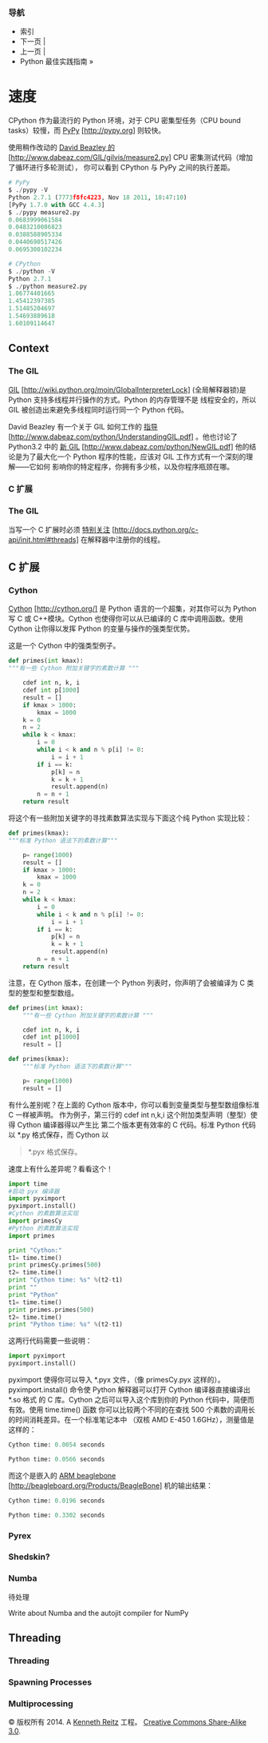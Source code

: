 ### 导航

*   索引
*   下一页 |
*   上一页 |
*   Python 最佳实践指南 »

# 速度

CPython 作为最流行的 Python 环境，对于 CPU 密集型任务（CPU bound tasks）较慢，而 [PyPy](http://pypy.org) [http://pypy.org] 则较快。

使用稍作改动的 [David Beazley 的](http://www.dabeaz.com/GIL/gilvis/measure2.py) [http://www.dabeaz.com/GIL/gilvis/measure2.py] CPU 密集测试代码（增加了循环进行多轮测试）， 你可以看到 CPython 与 PyPy 之间的执行差距。

```py
# PyPy
$ ./pypy -V
Python 2.7.1 (7773f8fc4223, Nov 18 2011, 18:47:10)
[PyPy 1.7.0 with GCC 4.4.3]
$ ./pypy measure2.py
0.0683999061584
0.0483210086823
0.0388588905334
0.0440690517426
0.0695300102234 
```

```py
# CPython
$ ./python -V
Python 2.7.1
$ ./python measure2.py
1.06774401665
1.45412397385
1.51485204697
1.54693889618
1.60109114647 
```

## Context

### The GIL

[GIL](http://wiki.python.org/moin/GlobalInterpreterLock) [http://wiki.python.org/moin/GlobalInterpreterLock] (全局解释器锁)是 Python 支持多线程并行操作的方式。Python 的内存管理不是 线程安全的，所以 GIL 被创造出来避免多线程同时运行同一个 Python 代码。

David Beazley 有一个关于 GIL 如何工作的 [指导](http://www.dabeaz.com/python/UnderstandingGIL.pdf) [http://www.dabeaz.com/python/UnderstandingGIL.pdf] 。他也讨论了 Python3.2 中的 [新 GIL](http://www.dabeaz.com/python/NewGIL.pdf) [http://www.dabeaz.com/python/NewGIL.pdf] 他的结论是为了最大化一个 Python 程序的性能，应该对 GIL 工作方式有一个深刻的理解——它如何 影响你的特定程序，你拥有多少核，以及你程序瓶颈在哪。

### C 扩展

### The GIL

当写一个 C 扩展时必须 [特别关注](http://docs.python.org/c-api/init.html#threads) [http://docs.python.org/c-api/init.html#threads] 在解释器中注册你的线程。

## C 扩展

### Cython

[Cython](http://cython.org/) [http://cython.org/] 是 Python 语言的一个超集，对其你可以为 Python 写 C 或 C++模块。Cython 也使得你可以从已编译的 C 库中调用函数。使用 Cython 让你得以发挥 Python 的变量与操作的强类型优势。

这是一个 Cython 中的强类型例子。

```py
def primes(int kmax):
"""有一些 Cython 附加关键字的素数计算 """

    cdef int n, k, i
    cdef int p[1000]
    result = []
    if kmax > 1000:
        kmax = 1000
    k = 0
    n = 2
    while k < kmax:
        i = 0
        while i < k and n % p[i] != 0:
            i = i + 1
        if i == k:
            p[k] = n
            k = k + 1
            result.append(n)
        n = n + 1
    return result 
```

将这个有一些附加关键字的寻找素数算法实现与下面这个纯 Python 实现比较：

```py
def primes(kmax):
"""标准 Python 语法下的素数计算"""

    p= range(1000)
    result = []
    if kmax > 1000:
        kmax = 1000
    k = 0
    n = 2
    while k < kmax:
        i = 0
        while i < k and n % p[i] != 0:
            i = i + 1
        if i == k:
            p[k] = n
            k = k + 1
            result.append(n)
        n = n + 1
    return result 
```

注意，在 Cython 版本，在创建一个 Python 列表时，你声明了会被编译为 C 类型的整型和整型数组。

```py
def primes(int kmax):
    """有一些 Cython 附加关键字的素数计算 """

    cdef int n, k, i
    cdef int p[1000]
    result = [] 
```

```py
def primes(kmax):
    """标准 Python 语法下的素数计算"""

    p= range(1000)
    result = [] 
```

有什么差别呢？在上面的 Cython 版本中，你可以看到变量类型与整型数组像标准 C 一样被声明。 作为例子，第三行的 cdef int n,k,i 这个附加类型声明（整型）使得 Cython 编译器得以产生比 第二个版本更有效率的 C 代码。标准 Python 代码以 *.py 格式保存，而 Cython 以

> *.pyx 格式保存。

速度上有什么差异呢？看看这个！

```py
import time
#启动 pyx 编译器
import pyximport
pyximport.install()
#Cython 的素数算法实现
import primesCy
#Python 的素数算法实现
import primes

print "Cython:"
t1= time.time()
print primesCy.primes(500)
t2= time.time()
print "Cython time: %s" %(t2-t1)
print ""
print "Python"
t1= time.time()
print primes.primes(500)
t2= time.time()
print "Python time: %s" %(t2-t1) 
```

这两行代码需要一些说明：

```py
import pyximport
pyximport.install() 
```

pyximport 使得你可以导入 *.pyx 文件，（像 primesCy.pyx 这样的）。 pyximport.install() 命令使 Python 解释器可以打开 Cython 编译器直接编译出 *.so 格式 的 C 库。Cython 之后可以导入这个库到你的 Python 代码中，简便而有效。使用 time.time() 函数 你可以比较两个不同的在查找 500 个素数的调用长的时间消耗差异。在一个标准笔记本中 （双核 AMD E-450 1.6GHz），测量值是这样的：

```py
Cython time: 0.0054 seconds

Python time: 0.0566 seconds 
```

而这个是嵌入的 [ARM beaglebone](http://beagleboard.org/Products/BeagleBone) [http://beagleboard.org/Products/BeagleBone] 机的输出结果：

```py
Cython time: 0.0196 seconds

Python time: 0.3302 seconds 
```

### Pyrex

### Shedskin?

### Numba

待处理

Write about Numba and the autojit compiler for NumPy

## Threading

### Threading

### Spawning Processes

### Multiprocessing

© 版权所有 2014\. A <a href="http://kennethreitz.com/pages/open-projects.html">Kenneth Reitz</a> 工程。 <a href="http://creativecommons.org/licenses/by-nc-sa/3.0/"> Creative Commons Share-Alike 3.0</a>.